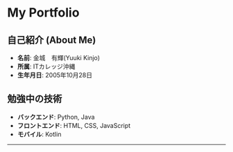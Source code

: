 # My Portfolio

## 自己紹介 (About Me)

- **名前**: 金城　有輝(Yuuki Kinjo)
- **所属**: ITカレッジ沖縄
- **生年月日**: 2005年10月28日 

## 勉強中の技術 

- **バックエンド**: Python, Java
- **フロントエンド**: HTML, CSS, JavaScript
- **モバイル**: Kotlin

---
